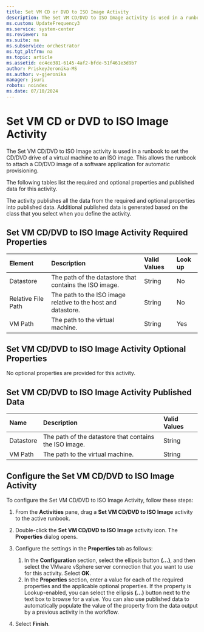 ```yaml
---
title: Set VM CD or DVD to ISO Image Activity
description: The Set VM CD/DVD to ISO Image activity is used in a runbook to set the CD/DVD drive of a virtual machine to an ISO image.
ms.custom: UpdateFrequency3
ms.service: system-center
ms.reviewer: na
ms.suite: na
ms.subservice: orchestrator
ms.tgt_pltfrm: na
ms.topic: article
ms.assetid: ec4ce381-6145-4af2-bfde-51f461e3d9b7
author: PriskeyJeronika-MS
ms.author: v-gjeronika
manager: jsuri
robots: noindex
ms.date: 07/10/2024
---
```

# Set VM CD or DVD to ISO Image Activity

The Set VM CD/DVD to ISO Image activity is used in a runbook to set the CD/DVD drive of a virtual machine to an ISO image. This allows the runbook to attach a CD/DVD image of a software application for automatic provisioning.

The following tables list the required and optional properties and published data for this activity.

The activity publishes all the data from the required and optional properties into published data. Additional published data is generated based on the class that you select when you define the activity.

## Set VM CD/DVD to ISO Image Activity Required Properties

| Element   | Description   | Valid Values | Look up |
|:---|:---|:---|:---|
| Datastore   | The path of the datastore that contains the ISO image.   | String   | No   |
| Relative File Path | The path to the ISO image relative to the host and datastore. | String   | No   |
| VM Path   | The path to the virtual machine.   | String   | Yes   |

## Set VM CD/DVD to ISO Image Activity Optional Properties

No optional properties are provided for this activity.

## Set VM CD/DVD to ISO Image Activity Published Data

| Name   | Description   | Valid Values |
|:---|:---|:---|
| Datastore | The path of the datastore that contains the ISO image. | String   |
| VM Path   | The path to the virtual machine.   | String   |

## Configure the Set VM CD/DVD to ISO Image Activity

To configure the Set VM CD/DVD to ISO Image Activity, follow these steps:

1.  From the **Activities** pane, drag a **Set VM CD/DVD to ISO Image** activity to the active runbook.

2.  Double-click the **Set VM CD/DVD to ISO Image** activity icon. The **Properties** dialog opens.

3.  Configure the settings in the **Properties** tab as follows:

    1.  In the **Configuration** section, select the ellipsis button **(...)**, and then select the VMware vSphere server connection that you want to use for this activity. Select **OK**.
    2.  In the **Properties** section, enter a value for each of the required properties and the applicable optional properties. If the property is Lookup-enabled, you can select the ellipsis **(...)** button next to the text box to browse for a value.
        You can also use published data to automatically populate the value of the property from the data output by a previous activity in the workflow.

4.  Select **Finish**.
